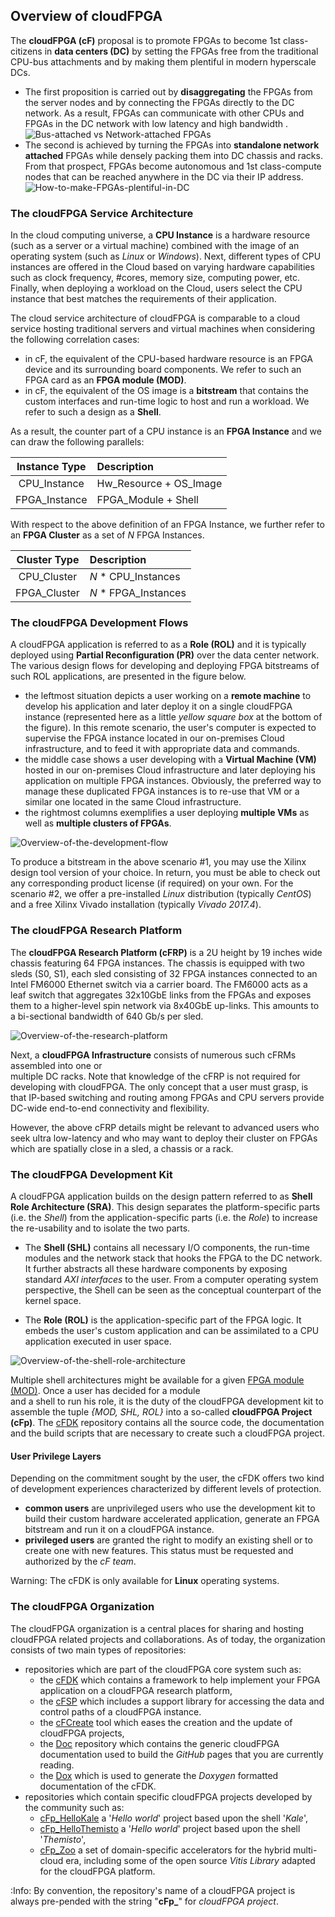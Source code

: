 
## Overview of cloudFPGA 

The **cloudFPGA (cF)** proposal is to promote FPGAs to become 1st class-citizens in **data centers
(DC)** by setting the FPGAs free from the traditional CPU-bus attachments and by making them 
plentiful in modern hyperscale DCs. 
* The first proposition is carried out by **disaggregating** the FPGAs from the server nodes and by 
  connecting the FPGAs directly to the DC network. As a result, FPGAs can communicate with other 
  CPUs and FPGAs in the DC network with low latency and high bandwidth .
  ![Bus-attached vs Network-attached FPGAs](imgs/about-cf-1.png)
* The second is achieved by turning the FPGAs into **standalone network attached** FPGAs while densely
  packing them into DC chassis and racks. From that prospect, FPGAs become autonomous and 1st class-compute
  nodes that can be reached anywhere in the DC via their IP address. 
  ![How-to-make-FPGAs-plentiful-in-DC](imgs/about-cf-2.png)
 
### The cloudFPGA Service Architecture

In the cloud computing universe, a **CPU Instance** is a hardware resource (such as a server or a 
virtual machine) combined with the image of an operating system (such as _Linux_ or _Windows_). 
Next, different types of CPU instances are offered in the Cloud based on varying hardware 
capabilities such as clock frequency, #cores, memory size, computing power, etc. Finally, when 
deploying a workload on the Cloud, users select the CPU instance that best matches the requirements 
of their application.
 
The cloud service architecture of cloudFPGA is comparable to a cloud service hosting traditional 
servers and virtual machines when considering the following correlation cases:
* in cF, the equivalent of the CPU-based hardware resource is an FPGA device and its surrounding 
  board components. We refer to such an FPGA card as an **FPGA module (MOD)**. 
* in cF, the equivalent of the OS image is a **bitstream** that contains the custom interfaces and
  run-time logic to host and run a workload. We refer to such a design as a **Shell**. 
 
As a result, the counter part of a CPU instance is an **FPGA Instance** and we can draw the 
following parallels:

| Instance Type | Description            |         
| :-----------: | :--------------------- |
| CPU_Instance  | Hw_Resource + OS_Image |
| FPGA_Instance | FPGA_Module + Shell    |

With respect to the above definition of an FPGA Instance, we further refer to an **FPGA Cluster** 
as a set of _N_ FPGA Instances.

| Cluster Type | Description             |
| :----------: | :---------------------- |
| CPU_Cluster  | *N* * CPU_Instances     |
| FPGA_Cluster | *N* * FPGA_Instances    |

  
### The cloudFPGA Development Flows

A cloudFPGA application is referred to as a **Role (ROL)** and it is typically deployed using 
**Partial Reconfiguration (PR)** over the data center network. 
The various design flows for developing and deploying FPGA bitstreams of such ROL applications, 
are presented in the figure below.  
 * the leftmost situation depicts a user working on a **remote machine** to develop his application 
   and later deploy it on a single cloudFPGA instance (represented here as a little _yellow square 
   box_ at the bottom of the figure). In this remote scenario, the user's computer is expected 
   to supervise the FPGA instance located in our on-premises Cloud infrastructure, and to feed it 
   with appropriate data and commands.    
 * the middle case shows a user developing with a **Virtual Machine (VM)** hosted in our 
   on-premises Cloud infrastructure and later deploying his application on multiple FPGA 
   instances. Obviously, the preferred way to manage these duplicated FPGA instances is to re-use 
   that VM or a similar one located in the same Cloud infrastructure. 
 * the rightmost columns exemplifies a user deploying **multiple VMs** as well as **multiple 
   clusters of FPGAs**.
   
![Overview-of-the-development-flow](imgs/dev-flow.png)

To produce a bitstream in the above scenario #1, you may use the Xilinx design tool version of your 
choice. In return, you must be able to check out any corresponding product license (if required) 
on your own.
For the scenario #2, we offer a pre-installed _Linux_ distribution (typically _CentOS_) and a free 
Xilinx Vivado installation (typically _Vivado 2017.4_).   

### The cloudFPGA Research Platform

The **cloudFPGA Research Platform (cFRP)** is a 2U height by 19 inches wide chassis featuring 64 
FPGA instances. The chassis is equipped with two sleds (S0, S1), each sled consisting of 
32 FPGA instances connected to an Intel FM6000 Ethernet switch via a carrier board. The FM6000 
acts as a leaf switch that aggregates 32x10GbE links from the FPGAs and exposes them to a 
higher-level spin network via 8x40GbE up-links. This amounts to a bi-sectional bandwidth of 
640 Gb/s per sled.
 
![Overview-of-the-research-platform](../CFHW/cFRP/imgs/cfrp1.png)
 
Next, a **cloudFPGA Infrastructure** consists of numerous such cFRMs assembled into one or  
multiple DC racks. Note that knowledge of the cFRP is not required for developing with cloudFPGA. 
The only concept that a user must grasp, is that IP-based switching and routing among FPGAs and 
CPU servers provide DC-wide end-to-end connectivity and flexibility.

However, the above cFRP details might be relevant to advanced users who seek ultra low-latency and 
who may want to deploy their cluster on FPGAs which are spatially close in a sled, a chassis or 
a rack.  

### The cloudFPGA Development Kit

A cloudFPGA application builds on the design pattern referred to as **Shell Role 
Architecture (SRA)**. This design separates the platform-specific parts (i.e. the _Shell_) from the 
application-specific parts (i.e. the _Role_) to increase the re-usability and to isolate the two 
parts. 

* The **Shell (SHL)** contains all necessary I/O components, the run-time modules and the network 
 stack that hooks the FPGA to the DC network. It further abstracts all these hardware components 
 by exposing standard _AXI interfaces_ to the user. From a computer operating system perspective, 
 the Shell can be seen as the conceptual counterpart of the kernel space.

* The **Role (ROL)** is the application-specific part of the FPGA logic. It embeds the user's 
 custom application and can be assimilated to a CPU application executed in user space. 

![Overview-of-the-shell-role-architecture](./imgs/shell-role.png)

Multiple shell architectures might be available for a given 
[FPGA module (MOD)](#the-cloudfpga-service-architecture). Once a user has decided for a module  
and a shell to run his role, it is the duty of the cloudFPGA development kit to assemble
the tuple *{MOD, SHL, ROL}* into a so-called **cloudFPGA Project (cFp)**. The 
[cFDK](https://github.com/cloudFPGA/cFDK/) repository contains all the source code, the 
documentation and the build scripts that are necessary to create such a cloudFPGA project. 

#### User Privilege Layers
Depending on the commitment sought by the user, the cFDK offers two kind of development experiences 
characterized by different levels of protection.

* **common users** are unprivileged users who use the development kit to build their custom 
  hardware accelerated application, generate an FPGA bitstream and run it on a cloudFPGA instance.
* **privileged users** are granted the right to modify an existing shell or to create one with new
  features. This status must be requested and authorized by the *cF team*.  
 
Warning: The cFDK is only available for **Linux** operating systems.

### The cloudFPGA Organization

The cloudFPGA organization is a central places for sharing and hosting cloudFPGA related projects
and collaborations. As of today, the organization consists of two main types of repositories: 
* repositories which are part of the cloudFPGA core system such as:
    * the [cFDK](https://github.com/cloudFPGA/cFDK/) which contains a framework to help implement 
      your FPGA application on a cloudFPGA research platform,
    * the [cFSP](https://github.com/cloudFPGA/cFSP) which includes a support library for accessing
      the data and control paths of a cloudFPGA instance.
    * the [cFCreate](https://github.com/cloudFPGA/cFCreate) tool which eases the creation and the 
      update of cloudFPGA projects,
    * the [Doc](https://github.com/cloudFPGA/Doc) repository which contains the generic cloudFPGA 
      documentation used to build the *GitHub* pages that you are currently reading.
    * the [Dox](https://github.com/cloudFPGA/Dox) which is used to generate the *Doxygen* formatted
      documentation of the cFDK.
* repositories which contain specific cloudFPGA projects developed by the community such as:
    * [cFp_HelloKale](https://github.com/cloudFPGA/cFp_HelloKale) a '*Hello world*' project based 
      upon the shell '*Kale*', 
    * [cFp_HelloThemisto](https://github.com/cloudFPGA/cFp_HelloThemisto) a '*Hello world*' project 
      based upon the shell '*Themisto*', 
    * [cFp_Zoo](https://github.com/cloudFPGA/cFp_Zoo) a set of domain-specific accelerators for 
      the hybrid multi-cloud era, including some of the open source *Vitis Library* adapted for
      the cloudFPGA platform.
    
:Info: By convention, the repository's name of a cloudFPGA project is always 
    pre-pended with the string \"**cFp_**\" for *cloudFPGA project*.
    
    
    